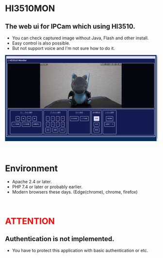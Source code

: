 # **HI3510MON**
## **The web ui for IPCam which using HI3510.**
 - You can check captured image without Java, Flash and other install.
 - Easy control is also possible.
 - But not support voice and I'm not sure how to do it.

![demo](docs/demo.PNG)

<br />

# **Environment**
 - Apache 2.4 or later.
 - PHP 7.4 or later or probably earlier.
 - Modern browsers these days. (Edge(chrome), chrome, firefox)

<br />

# <span style="color: red;">**ATTENTION**</span>
## **Authentication is not implemented.**
 - You have to protect this application with basic authentication or etc.
